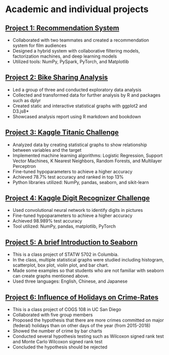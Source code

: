 # Academic and individual projects

## [Project 1: Recommendation System](https://github.com/r3qin/Recommendation-System)
* Collaborated with two teammates and created a recommendation system for film audiences
* Designed a hybrid system with collaborative filtering models, factorization machines, and deep learning models
* Utilized tools: NumPy, PySpark, PyTorch, and Matplotlib

## [Project 2: Bike Sharing Analysis](https://github.com/r3qin/bikesharing)
* Led a group of three and conducted exploratory data analysis
* Collected and transformed data for further analysis by R and packages such as dplyr
* Created static and interactive statistical graphs with ggplot2 and D3.js8*
* Showcased analysis report using R markdown and bookdown

## [Project 3: Kaggle Titanic Challenge](https://github.com/r3qin/Titanic-Challenge/blob/main/Titanic.ipynb)
* Analyzed data by creating statistical graphs to show relationship between variables and the target
* Implemented machine learning algorithms: Logistic Regression, Support Vector Machines, K Nearest Neighbors, Random Forests, and Multilayer Perceptron
* Fine-tuned hypoparameters to achieve a higher accuracy
* Achieved 78.7% test accuracy and ranked in top 13%
* Python libraries utilized: NumPy, pandas, seaborn, and sikit-learn

## [Project 4: Kaggle Digit Recognizer Challenge](https://github.com/r3qin/Digit-Recognizer/blob/main/Digit%20Recognizer.ipynb)
* Used convolutional neural network to identify digits in pictures
* Fine-tuned hypoparameters to achieve a higher accuracy
* Achieved 98.989% test accuracy
* Tool utilized: NumPy, pandas, matplotlib, PyTorch

## [Project 5: A brief Introduction to Seaborn](https://r3qin.github.io/Community_Contribution/A-brief-introduction-to-seaborn.html)
* This is a class project of STATW 5702 in Columbia. 
* In the class, multiple statistical graphs were studied including histogram, scatterplot, box plot, violin plot, and bar chart.
* Made some examples so that students who are not familiar with seaborn can create graphs mentioned above.
* Used three languages: English, Chinese, and Japanese

## [Project 6: Influence of Holidays on Crime-Rates](https://github.com/r3qin/Influence-of-Holidays-on-Crime-Rates/blob/master/FinalProject.ipynb)
* This is a class project of COGS 108 in UC San Diego
* Collaborated with five group members
* Proposed the hypothesis that there are more crimes committed on major (federal) holidays than on other days of the year (from 2015-2018)
* Showed the number of crime by bar charts
* Conducted several hypothesis testing such as Wilcoxon signed rank test and Monte Carlo Wilcoxon signed rank test
* Concluded the hypothesis should be rejected
